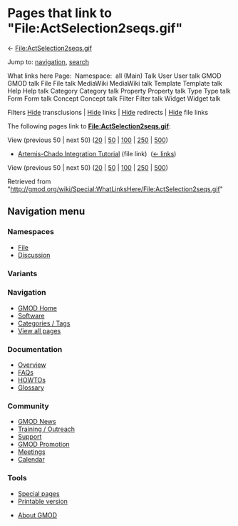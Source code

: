<div id="mw-page-base" class="noprint">

</div>

<div id="mw-head-base" class="noprint">

</div>

<div id="content" class="mw-body" role="main">

<span id="top"></span>

<div id="mw-js-message" style="display:none;">

</div>



# <span dir="auto">Pages that link to "File:ActSelection2seqs.gif"</span>

<div id="bodyContent">

<div id="contentSub">

←
[File:ActSelection2seqs.gif](/wiki/File:ActSelection2seqs.gif "File:ActSelection2seqs.gif")

</div>

<div id="jump-to-nav" class="mw-jump">

Jump to: [navigation](#mw-navigation), [search](#p-search)

</div>

<div id="mw-content-text">

What links here Page:  Namespace:  all (Main) Talk User User talk GMOD
GMOD talk File File talk MediaWiki MediaWiki talk Template Template talk
Help Help talk Category Category talk Property Property talk Type Type
talk Form Form talk Concept Concept talk Filter Filter talk Widget
Widget talk

Filters
[Hide](/mediawiki/index.php?title=Special:WhatLinksHere/File:ActSelection2seqs.gif&hidetrans=1 "Special:WhatLinksHere/File:ActSelection2seqs.gif")
transclusions \|
[Hide](/mediawiki/index.php?title=Special:WhatLinksHere/File:ActSelection2seqs.gif&hidelinks=1 "Special:WhatLinksHere/File:ActSelection2seqs.gif")
links \|
[Hide](/mediawiki/index.php?title=Special:WhatLinksHere/File:ActSelection2seqs.gif&hideredirs=1 "Special:WhatLinksHere/File:ActSelection2seqs.gif")
redirects \|
[Hide](/mediawiki/index.php?title=Special:WhatLinksHere/File:ActSelection2seqs.gif&hideimages=1 "Special:WhatLinksHere/File:ActSelection2seqs.gif")
file links

The following pages link to
**[File:ActSelection2seqs.gif](/wiki/File:ActSelection2seqs.gif "File:ActSelection2seqs.gif")**:

View (previous 50 \| next 50)
([20](/mediawiki/index.php?title=Special:WhatLinksHere/File:ActSelection2seqs.gif&limit=20 "Special:WhatLinksHere/File:ActSelection2seqs.gif")
\|
[50](/mediawiki/index.php?title=Special:WhatLinksHere/File:ActSelection2seqs.gif&limit=50 "Special:WhatLinksHere/File:ActSelection2seqs.gif")
\|
[100](/mediawiki/index.php?title=Special:WhatLinksHere/File:ActSelection2seqs.gif&limit=100 "Special:WhatLinksHere/File:ActSelection2seqs.gif")
\|
[250](/mediawiki/index.php?title=Special:WhatLinksHere/File:ActSelection2seqs.gif&limit=250 "Special:WhatLinksHere/File:ActSelection2seqs.gif")
\|
[500](/mediawiki/index.php?title=Special:WhatLinksHere/File:ActSelection2seqs.gif&limit=500 "Special:WhatLinksHere/File:ActSelection2seqs.gif"))

- [Artemis-Chado Integration
  Tutorial](/wiki/Artemis-Chado_Integration_Tutorial "Artemis-Chado Integration Tutorial")
  (file link) ‎ <span class="mw-whatlinkshere-tools">([←
  links](/mediawiki/index.php?title=Special:WhatLinksHere&target=Artemis-Chado+Integration+Tutorial "Special:WhatLinksHere"))</span>

View (previous 50 \| next 50)
([20](/mediawiki/index.php?title=Special:WhatLinksHere/File:ActSelection2seqs.gif&limit=20 "Special:WhatLinksHere/File:ActSelection2seqs.gif")
\|
[50](/mediawiki/index.php?title=Special:WhatLinksHere/File:ActSelection2seqs.gif&limit=50 "Special:WhatLinksHere/File:ActSelection2seqs.gif")
\|
[100](/mediawiki/index.php?title=Special:WhatLinksHere/File:ActSelection2seqs.gif&limit=100 "Special:WhatLinksHere/File:ActSelection2seqs.gif")
\|
[250](/mediawiki/index.php?title=Special:WhatLinksHere/File:ActSelection2seqs.gif&limit=250 "Special:WhatLinksHere/File:ActSelection2seqs.gif")
\|
[500](/mediawiki/index.php?title=Special:WhatLinksHere/File:ActSelection2seqs.gif&limit=500 "Special:WhatLinksHere/File:ActSelection2seqs.gif"))

</div>

<div class="printfooter">

Retrieved from
"<http://gmod.org/wiki/Special:WhatLinksHere/File:ActSelection2seqs.gif>"

</div>

<div id="catlinks" class="catlinks catlinks-allhidden">

</div>

<div class="visualClear">

</div>

</div>

</div>

<div id="mw-navigation">

## Navigation menu

<div id="mw-head">



<div id="left-navigation">

<div id="p-namespaces" class="vectorTabs" role="navigation"
aria-labelledby="p-namespaces-label">

### Namespaces

- <span id="ca-nstab-image"><a href="/wiki/File:ActSelection2seqs.gif" accesskey="c"
  title="View the file page [c]">File</a></span>
- <span id="ca-talk"><a
  href="/mediawiki/index.php?title=File_talk:ActSelection2seqs.gif&amp;action=edit&amp;redlink=1"
  accesskey="t"
  title="Discussion about the content page [t]">Discussion</a></span>

</div>

<div id="p-variants" class="vectorMenu emptyPortlet" role="navigation"
aria-labelledby="p-variants-label">

### 

### Variants[](#)

<div class="menu">

</div>

</div>

</div>

<div id="right-navigation">





</div>



</div>

</div>

</div>

<div id="mw-panel">

<div id="p-logo" role="banner">

<a href="/wiki/Main_Page"
style="background-image: url(http://gmod.org/images/GMOD-cogs.png);"
title="Visit the main page"></a>

</div>

<div id="p-Navigation" class="portal" role="navigation"
aria-labelledby="p-Navigation-label">

### Navigation

<div class="body">

- <span id="n-GMOD-Home">[GMOD Home](/wiki/Main_Page)</span>
- <span id="n-Software">[Software](/wiki/GMOD_Components)</span>
- <span id="n-Categories-.2F-Tags">[Categories /
  Tags](/wiki/Categories)</span>
- <span id="n-View-all-pages">[View all
  pages](/wiki/Special:AllPages)</span>

</div>

</div>

<div id="p-Documentation" class="portal" role="navigation"
aria-labelledby="p-Documentation-label">

### Documentation

<div class="body">

- <span id="n-Overview">[Overview](/wiki/Overview)</span>
- <span id="n-FAQs">[FAQs](/wiki/Category:FAQ)</span>
- <span id="n-HOWTOs">[HOWTOs](/wiki/Category:HOWTO)</span>
- <span id="n-Glossary">[Glossary](/wiki/Glossary)</span>

</div>

</div>

<div id="p-Community" class="portal" role="navigation"
aria-labelledby="p-Community-label">

### Community

<div class="body">

- <span id="n-GMOD-News">[GMOD News](/wiki/GMOD_News)</span>
- <span id="n-Training-.2F-Outreach">[Training /
  Outreach](/wiki/Training_and_Outreach)</span>
- <span id="n-Support">[Support](/wiki/Support)</span>
- <span id="n-GMOD-Promotion">[GMOD
  Promotion](/wiki/GMOD_Promotion)</span>
- <span id="n-Meetings">[Meetings](/wiki/Meetings)</span>
- <span id="n-Calendar">[Calendar](/wiki/Calendar)</span>

</div>

</div>

<div id="p-tb" class="portal" role="navigation"
aria-labelledby="p-tb-label">

### Tools

<div class="body">

- <span id="t-specialpages"><a href="/wiki/Special:SpecialPages" accesskey="q"
  title="A list of all special pages [q]">Special pages</a></span>
- <span id="t-print"><a
  href="/mediawiki/index.php?title=Special:WhatLinksHere/File:ActSelection2seqs.gif&amp;printable=yes"
  rel="alternate" accesskey="p"
  title="Printable version of this page [p]">Printable version</a></span>

</div>

</div>

</div>

</div>

<div id="footer" role="contentinfo">

- <span id="footer-places-about">[About
  GMOD](/wiki/GMOD:About "GMOD:About")</span>

<!-- -->






</div>
